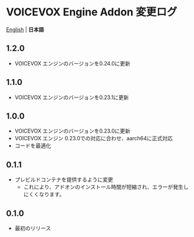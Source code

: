# VOICEVOX Engine Addon 変更ログ
[English](/voicevox_engine_addon/CHANGELOG.md) | **日本語**

## 1.2.0
- VOICEVOX エンジンのバージョンを0.24.0に更新

## 1.1.0
- VOICEVOX エンジンのバージョンを0.23.1に更新

## 1.0.0
- VOICEVOX エンジンのバージョンを0.23.0に更新
- VOICEVOX エンジン 0.23.0での対応に合わせ、aarch64に正式対応
- コードを最適化

## 0.1.1
- プレビルドコンテナを提供するように変更
  - これにより、アドオンのインストール時間が短縮され、エラーが発生しにくくなります。

## 0.1.0
- 最初のリリース